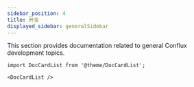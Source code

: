 ```yaml
---
sidebar_position: 4
title: 开发
displayed_sidebar: generalSidebar
---
```


This section provides documentation related to general Conflux development topics.

```mdx-code-block
import DocCardList from '@theme/DocCardList';

<DocCardList />
```
